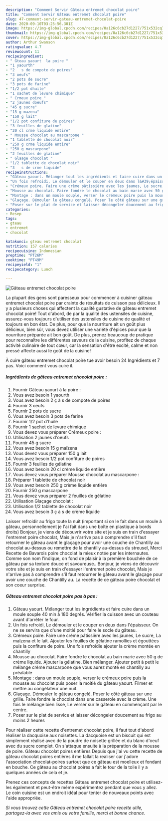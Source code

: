 ```yaml
---
description: "Comment Servir Gâteau entremet chocolat poire"
title: "Comment Servir Gâteau entremet chocolat poire"
slug: 47-comment-servir-gateau-entremet-chocolat-poire
date: 2020-09-10T03:25:56.301Z
image: https://img-global.cpcdn.com/recipes/0a126c6cb27d1227/751x532cq70/gateau-entremet-chocolat-poire-photo-principale-de-la-recette.jpg
thumbnail: https://img-global.cpcdn.com/recipes/0a126c6cb27d1227/751x532cq70/gateau-entremet-chocolat-poire-photo-principale-de-la-recette.jpg
cover: https://img-global.cpcdn.com/recipes/0a126c6cb27d1227/751x532cq70/gateau-entremet-chocolat-poire-photo-principale-de-la-recette.jpg
author: Arthur Swanson
ratingvalue: 4.7
reviewcount: 11
recipeingredient:
- " Gteau yaourt  la poire "
- "1 yaourth"
- "2   s de compote de poires"
- "3 oeufs"
- "2 pots de sucre"
- "3 pots de farine"
- "1/2 pot dhuile"
- "1 sachet de levure chimique"
- " Crmeux poire "
- "2 jaunes doeufs"
- "45 g sucre"
- "15 g mazena"
- "150 g lait"
- "1/2 pot confiture de poires"
- "3 feuilles de glatine"
- "20 cl crme liquide entire"
- " Mousse chocolat au mascarpone "
- "1 tablette de chocolat noir"
- "250 g crme liquide entire"
- "250 g mascarpone"
- "2 feuilles de glatine"
- " Glaage chocolat "
- "1/2 tablette de chocolat noir"
- "3   s de crme liquide"
recipeinstructions:
- "Gâteau yaourt. Mélanger tout les ingrédients et faire cuire dans un moule souple 40 min à 180 degrés. Vérifier la cuisson avec un couteau avant d&#39;arrêter le four."
- "Un fois refroidi, Le démouler et le couper en deux dans l&#39;épaisseur. On ne se servira que d&#39;une moitié pour faire le socle du gâteau."
- "Crémeux poire. Faire une crème pâtissière avec les jaunes, Le sucre, La maïzena et le lait. Ajouter les feuilles de gélatine ramollies et égouttées puis la confiture de poire. Une fois refroidie ajouter la crème montée en chantilly"
- "Mousse au chocolat. Faire fondre le chocolat au bain marie avec 50 g de crème liquide. Ajouter la gélatine. Bien mélanger. Ajouter petit à petit le mélange crème mascarpone que vous aurez monté en chantilly au préalable"
- "Montage : dans un moule souple, verser le crémeux poire puis la mousse au chocolat puis poser la moitié du gâteau yaourt. Filmer et mettre au congélateur une nuit."
- "Glaçage. Démouler le gâteau congelé. Poser le côté gâteau sur une grille. Faire fondre le chocolat dans une casserole avec la crème. Une fois le mélange bien lisse, Le verser sur le gâteau en commençant par le centre."
- "Poser sur le plat de service et laisser décongeler doucement au frigo au moins 2 heures"
categories:
- Resep
tags:
- gteau
- entremet
- chocolat

katakunci: gteau entremet chocolat 
nutrition: 157 calories
recipecuisine: Indonesian
preptime: "PT26M"
cooktime: "PT49M"
recipeyield: "1"
recipecategory: Lunch

---
```



![Gâteau entremet chocolat poire](https://img-global.cpcdn.com/recipes/0a126c6cb27d1227/751x532cq70/gateau-entremet-chocolat-poire-photo-principale-de-la-recette.jpg)

La plupart des gens sont paresseux pour commencer à cuisiner gâteau entremet chocolat poire par crainte de résultats de cuisson pas délicieux. Il y a plusieurs choses qui affectent la qualité gustative de gâteau entremet chocolat poire! Tout d'abord, de par la qualité des ustensiles de cuisine, assurez-vous toujours d'utiliser des ustensiles de cuisine de qualité et toujours en bon état. De plus, pour que la nourriture ait un goût plus délicieux, bien sûr, vous devez utiliser une variété d'épices pour que la nourriture préparée ait bon goût. De plus, prenez beaucoup de pratique pour reconnaître les différentes saveurs de la cuisine, profitez de chaque activité culinaire de tout cœur, car la sensation d'être excité, calme et non pressé affecte aussi le goût de la cuisine!

<!--inarticleads1-->

À cuire gâteau entremet chocolat poire tue avoir besoin 24 Ingrédients et 7 pas. Voici comment vous cuire il.

##### Ingrédients de gâteau entremet chocolat poire :

1. Fournir  Gâteau yaourt à la poire :
1. Vous avez besoin 1 yaourth
1. Vous avez besoin 2 ç à s de compote de poires
1. Fournir 3 oeufs
1. Fournir 2 pots de sucre
1. Vous avez besoin 3 pots de farine
1. Fournir 1/2 pot d&#39;huile
1. Fournir 1 sachet de levure chimique
1. Vous devez vous préparer  Crémeux poire :
1. Utilisation 2 jaunes d&#39;oeufs
1. Fournir 45 g sucre
1. Vous avez besoin 15 g maïzena
1. Vous devez vous préparer 150 g lait
1. Vous avez besoin 1/2 pot confiture de poires
1. Fournir 3 feuilles de gélatine
1. Vous avez besoin 20 cl crème liquide entière
1. Vous devez vous préparer  Mousse chocolat au mascarpone :
1. Préparer 1 tablette de chocolat noir
1. Vous avez besoin 250 g crème liquide entière
1. Fournir 250 g mascarpone
1. Vous devez vous préparer 2 feuilles de gélatine
1. Utilisation  Glaçage chocolat :
1. Utilisation 1/2 tablette de chocolat noir
1. Vous avez besoin 3 ç à s de crème liquide


Laisser refroidir au frigo toute la nuit (important si on le fait dans un moule à gâteau, personnellement je l&#39;ai fait dans une boîte en plastique à bords droits) Bonjour, je viens de découvrir votre site et je suis en train d&#39;essayer l&#39;entremet poire chocolat, Mais je n&#39;arrive pas à comprendre s&#39;il faut retourner le gâteau avant le glaçage pour avoir une couche de Chantilly au chocolat au-dessus ou remettre de la chantilly au-dessus du streusel, Merci Recette de Bavarois poire chocolat la mieux notée par les internautes. Comme son nom l&#39;indique, on fond de plaisir à la première bouchée de ce gâteau par sa texture douce et savoureuse.. Bonjour, je viens de découvrir votre site et je suis en train d&#39;essayer l&#39;entremet poire chocolat, Mais je n&#39;arrive pas à comprendre s&#39;il faut retourner le gâteau avant le glaçage pour avoir une couche de Chantilly au. La recette de ce gâteau poire chocolat et son coeur surprise. 

<!--inarticleads2-->

##### Gâteau entremet chocolat poire pas à pas :

1. Gâteau yaourt. Mélanger tout les ingrédients et faire cuire dans un moule souple 40 min à 180 degrés. Vérifier la cuisson avec un couteau avant d&#39;arrêter le four.
1. Un fois refroidi, Le démouler et le couper en deux dans l&#39;épaisseur. On ne se servira que d&#39;une moitié pour faire le socle du gâteau.
1. Crémeux poire. Faire une crème pâtissière avec les jaunes, Le sucre, La maïzena et le lait. Ajouter les feuilles de gélatine ramollies et égouttées puis la confiture de poire. Une fois refroidie ajouter la crème montée en chantilly
1. Mousse au chocolat. Faire fondre le chocolat au bain marie avec 50 g de crème liquide. Ajouter la gélatine. Bien mélanger. Ajouter petit à petit le mélange crème mascarpone que vous aurez monté en chantilly au préalable
1. Montage : dans un moule souple, verser le crémeux poire puis la mousse au chocolat puis poser la moitié du gâteau yaourt. Filmer et mettre au congélateur une nuit.
1. Glaçage. Démouler le gâteau congelé. Poser le côté gâteau sur une grille. Faire fondre le chocolat dans une casserole avec la crème. Une fois le mélange bien lisse, Le verser sur le gâteau en commençant par le centre.
1. Poser sur le plat de service et laisser décongeler doucement au frigo au moins 2 heures


Pour réaliser cette recette d&#39;entremet chocolat poire, il faut tout d&#39;abord réaliser la dacquoise aux noisettes. La dacquoise est un biscuit qui est simplement réalisé avec de la poudre de noisette grillée et du blanc d&#39;oeuf avec du sucre complet. On s&#39;attaque ensuite à la préparation de la mousse de poire. Gâteau chocolat poires entières Depuis que j&#39;ai vu cette recette de gâteau chocolat poires entières il me fallait la realiser car j&#39;adore l&#39;association chocolat-poires surtout que ce gâteau est moelleux et fondant en bouche. Ce gâteau au chocolat poires a fait le tour de la toile il y a quelques années de cela et je. 

<!--inarticleads1-->

<p>
Prenez ces concepts de recettes Gâteau entremet chocolat poire et utilisez-les également et peut-être même expérimentez pendant que vous y allez. Le coin cuisine est un endroit idéal pour tenter de nouveaux points avec l'aide appropriée.
</p>

<p>
<i>Si vous trouvez cette Gâteau entremet chocolat poire recette utile, partagez-la avec vos amis ou votre famille, merci et bonne chance.</i>
</p>
